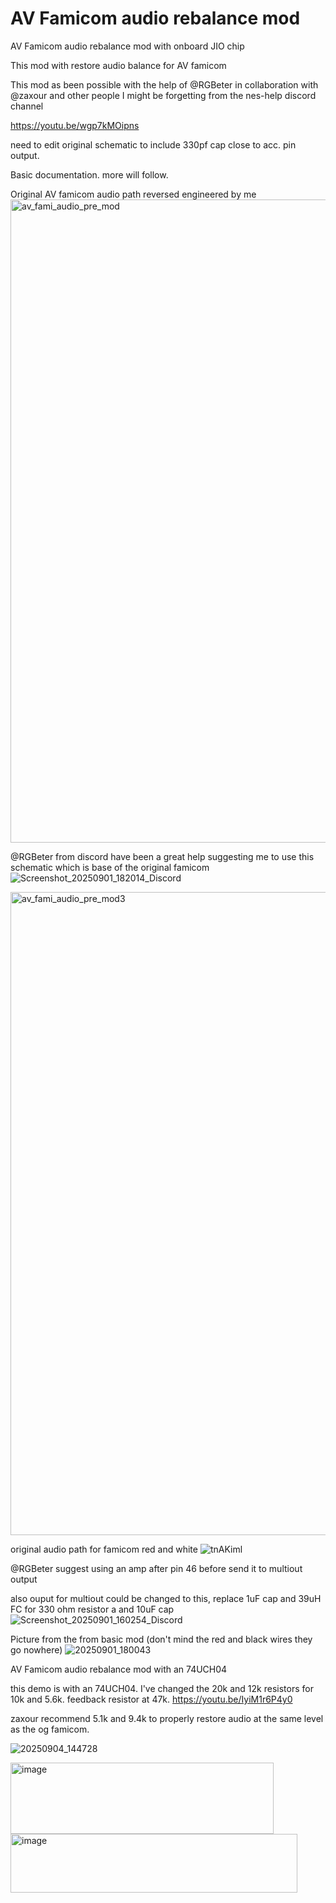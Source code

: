 # AV Famicom audio rebalance mod
AV Famicom audio rebalance mod with onboard JIO chip

This mod with restore audio balance for AV famicom 

This mod as been possible with the help of @RGBeter in collaboration with @zaxour and other people I might be forgetting from the nes-help discord channel

https://youtu.be/wgp7kMOipns

need to edit original schematic to include 330pf cap close to acc.  pin output.

Basic documentation. more will follow.

Original AV famicom audio path reversed engineered by me
<img width="1206" height="1029" alt="av_fami_audio_pre_mod" src="https://github.com/user-attachments/assets/b0dbac84-68aa-4079-8347-4c642d0f027a" />

@RGBeter from discord have been a great help suggesting me to use this schematic which is base of the original famicom 
![Screenshot_20250901_182014_Discord](https://github.com/user-attachments/assets/8ab7f5b0-f714-4ed8-a752-f6f4a288eae3)


<img width="1206" height="1029" alt="av_fami_audio_pre_mod3" src="https://github.com/user-attachments/assets/ad465ad6-02af-4c49-aa9e-daefc739e2d2" />

original audio path for famicom red and white
![tnAKiml](https://github.com/user-attachments/assets/c24acef5-7a1a-4cd0-bfbc-f87b37309d15)



@RGBeter suggest using an amp after pin 46 before send it to multiout output

also ouput for multiout could be changed to this, replace 1uF cap and 39uH FC for 330 ohm resistor a and 10uF cap
![Screenshot_20250901_160254_Discord](https://github.com/user-attachments/assets/c42a2936-389f-46e4-b9d4-4d47c8147217)


Picture from the from basic mod (don't mind the red and black wires they go nowhere)
![20250901_180043](https://github.com/user-attachments/assets/0b91dcae-13fb-492c-af7b-f610674f0296)


AV Famicom audio rebalance mod with an 74UCH04

this demo is with an 74UCH04. I've changed the 20k and 12k resistors for 10k and 5.6k. feedback resistor at 47k.
https://youtu.be/IyiM1r6P4y0


zaxour recommend 5.1k and 9.4k to properly restore audio at the same level as the og famicom.

![20250904_144728](https://github.com/user-attachments/assets/d7377174-a13d-4c0c-8dda-cf29d857ab76)


<img width="421" height="114" alt="image" src="https://github.com/user-attachments/assets/c6a2cd9b-0cfc-4059-9306-6b16b4fad8d1" />
<img width="459" height="94" alt="image" src="https://github.com/user-attachments/assets/1abac8e8-65ff-401c-a98e-a2b99227bfb0" />
